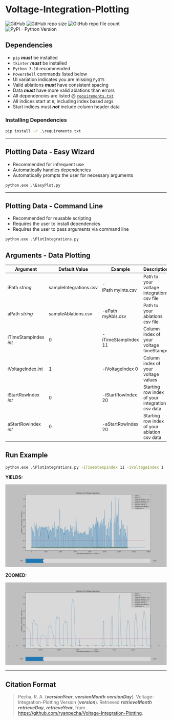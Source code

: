 # Voltage-Integration-Plotting

![GitHub](https://img.shields.io/github/license/ryanpecha/Voltage-Integration-Plotting)
![GitHub repo size](https://img.shields.io/github/repo-size/ryanpecha/Voltage-Integration-Plotting)
![GitHub repo file count](https://img.shields.io/github/directory-file-count/ryanpecha/Voltage-Integration-Plotting)
![PyPI - Python Version](https://img.shields.io/pypi/pyversions/matplotlib/3.6.2)

## **Dependencies**

* `pip` _**must**_ be installed
* `tkinter` _**must**_ be installed
* `Python 3.10` recommended
* `Powershell` commands listed below 
* UI variation indicates you are missing `PyQT5`
* Valid ablations _**must**_ have consistent spacing
* Data _**must**_ have more valid ablations than errors
* All dependencies are listed @ [`requirements.txt`](./requirements.txt)
* All indices start at `0`, including index based args
* Start indices must _**not**_ include column header data

### **Installing Dependencies**

```cmd
pip install -r .\requirements.txt
```

---

## **Plotting Data - Easy Wizard**

* Recommended for infrequent use
* Automatically handles dependencies
* Automatically prompts the user for necessary arguments

```cmd
python.exe .\EasyPlot.py
```

---

## **Plotting Data - Command Line**

* Recommended for reusable scripting
* Requires the user to install dependencies
* Requires the user to pass arguments via command line

```cmd
python.exe .\PlotIntegrations.py
```

## **Arguments - Data Plotting**

| Argument               | Default Value          | Example                    | Description                                               |
| ---------------------- | ---------------------- | -------------------------- | --------------------------------------------------------- |
| iPath _string_         | sampleIntegrations.csv | -iPath myInts.csv | Path to your voltage integrations csv file                |
| aPath _string_         | sampleAblations.csv    | -aPath myAbls.csv     | Path to your ablations csv file                           |
| iTimeStampIndex _int_  | 0                      | -iTimeStampIndex 11         | Column index of your voltage timeStamps |
| iVoltageIndex _int_    | 1 | -iVoltageIndex 0            | Column index of your voltage values |
| iStartRowIndex _int_   | 0 | -iStartRowIndex 20         | Starting row index of your integration csv data |
| aStartRowIndex _int_   | 0  | -aStartRowIndex 20         | Starting row index of your ablation csv data |

## **Run Example**

```cmd
python.exe .\PlotIntegrations.py -iTimeStampIndex 11 -iVoltageIndex 1
```

**YIELDS:**

![Plot of Generated Sample Data](./Figure_1.png "Plot of Existing Sample Data")

**ZOOMED:**

![Plot of Generated Sample Data](./Figure_2.png "Plot of Existing Sample Data - ZOOMED")

---

## **Citation Format**

> Pecha, R. A. (***versionYear***, ***versionMonth*** ***versionDay***). Voltage-Integration-Plotting Version (***version***). Retrieved ***retrieveMonth*** ***retrieveDay***, ***retrieveYear***, from https://github.com/ryanpecha/Voltage-Integration-Plotting. 
